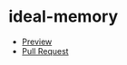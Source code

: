 # ideal-memory
  - [Preview](https://Denys-Grynyshyn.github.io/your-repo/)
  - [Pull Request](https://github.com/Denys-Grynyshyn/your-repo/pull/1/files)